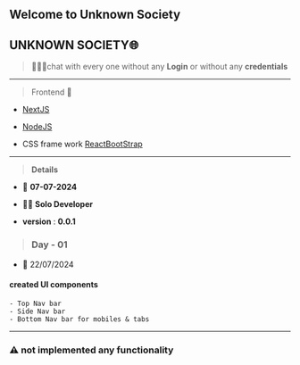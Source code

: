 ## Welcome to **Unknown Society**

## UNKNOWN SOCIETY🌐

> 🌟🌟🌟chat with every one without any **Login** or without any **credentials**

---

> Frontend 💅

- [NextJS](www.nextjs.org)

- [NodeJS](www.nodejs.com)

- CSS frame work [ReactBootStrap](www.bootstrap.com)

---

> **Details**

- 📅 **07-07-2024**

- 👨‍💻 **Solo Developer**

- **version** : **0.0.1**

> ### Day - 01

- 📅 22/07/2024

#### created UI components

    - Top Nav bar
    - Side Nav bar
    - Bottom Nav bar for mobiles & tabs

---

### ⚠️ not implemented any functionality
